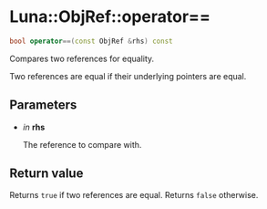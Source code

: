 # Luna::ObjRef::operator==

```c++
bool operator==(const ObjRef &rhs) const
```

Compares two references for equality. 

Two references are equal if their underlying pointers are equal. 

## Parameters
* *in* **rhs**

    The reference to compare with. 

## Return value
Returns `true` if two references are equal. Returns `false` otherwise. 

